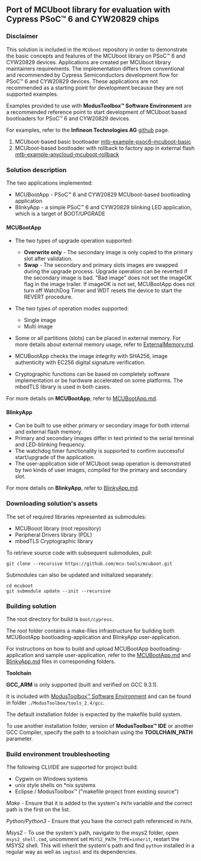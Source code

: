 ## Port of MCUboot library for evaluation with Cypress PSoC™ 6 and CYW20829 chips

### Disclaimer

This solution is included in the `MCUboot` repository in order to demonstrate the basic concepts and features of the MCUboot library on PSoC™ 6 and CYW20829 devices. Applications are created per MCUboot library maintainers requirements. The implementation differs from conventional and recommended by Cypress Semiconductors development flow for PSoC™ 6 and CYW20829 devices. These applications are not recommended as a starting point for development because they are not supported examples.

Examples provided to use with **ModusToolbox™ Software Environment** are a recommended reference point to start development of MCUboot based bootloaders for PSoC™ 6 and CYW20829 devices.

For examples, refer to the **Infineon Technologies AG** [github](https://github.com/Infineon/Code-Examples-for-ModusToolbox-Software) page.

1. MCUboot-based basic bootloader [mtb-example-psoc6-mcuboot-basic](https://github.com/Infineon/mtb-example-psoc6-mcuboot-basic)
2. MCUboot-based bootloader with rollback to factory app in external flash [mtb-example-anycloud-mcuboot-rollback](https://github.com/Infineon/mtb-example-anycloud-mcuboot-rollback)

### Solution description

The two applications implemented:
* MCUBootApp - PSoC™ 6 and CYW20829 MCUboot-based bootloading application
* BlinkyApp - a simple PSoC™ 6 and CYW20829 blinking LED application, which is a target of BOOT/UPGRADE

#### MCUBootApp

* The two types of upgrade operation supported:
  * **Overwrite only** - The secondary image is only copied to the primary slot after validation.
  * **Swap** - The secondary and primary slots images are swapped during the upgrade process. Upgrade operation can be reverted if the secondary image is bad. "Bad image" does not set the imageOK flag in the image trailer. If imageOK is not set, MCUBootApp does not turn off WatchDog Timer and WDT resets the device to start the REVERT procedure.

* The two types of operation modes supported:
  * Single image
  * Multi image

* Some or all partitions (slots) can be placed in external memory. For more details about external memory usage, refer to [ExternalMemory.md](MCUBootApp/ExternalMemory.md).

* MCUBootApp checks the image integrity with SHA256, image authenticity with EC256 digital signature verification.
* Cryptographic functions can be based on completely software implementation or be hardware accelerated on some platforms. The mbedTLS library is used in both cases.

For more details on **MCUBootApp**, refer to [MCUBootApp.md](MCUBootApp/MCUBootApp.md).

#### BlinkyApp
* Can be built to use either primary or secondary image for both internal and external flash memory.
* Primary and secondary images differ in text printed to the serial terminal and LED-blinking frequency.
* The watchdog timer functionality is supported to confirm successful start/upgrade of the application.
* The user-application side of MCUboot swap operation is demonstrated by two kinds of user images, compiled for the primary and secondary slot.

For more details on **BlinkyApp**, refer to [BlinkyApp.md](BlinkyApp/BlinkyApp.md).

### Downloading solution's assets

The set of required libraries represented as submodules:

* MCUBooot library (root repository)
* Peripheral Drivers library (PDL)
* mbedTLS Cryptographic library

To retrieve source code with subsequent submodules, pull:

    git clone --recursive https://github.com/mcu-tools/mcuboot.git

Submodules can also be updated and initialized separately:

    cd mcuboot
    git submodule update --init --recursive

### Building solution

The root directory for build is `boot/cypress`.

The root folder contains a make-files infrastructure for building both MCUBootApp bootloading-application and BlinkyApp user-application.

For instructions on how to build and upload MCUBootApp bootloading-application and sample user-application, refer to the [MCUBootApp.md](MCUBootApp/MCUBootApp.md) and [BlinkyApp.md](BlinkyApp/BlinkyApp.md) files in corresponding folders.

**Toolchain**

**GCC_ARM** is only supported (built and verified on GCC 9.3.1).

It is included with [ModusToolbox™ Software Environment](https://www.cypress.com/products/modustoolbox) and can be found in folder `./ModusToolbox/tools_2.4/gcc`.

The default installation folder is expected by the makefile build system.

To use another installation folder, version of **ModusToolbox™ IDE** or another GCC Compiler, specify the path to a toolchain using the **TOOLCHAIN_PATH** parameter.

### Build environment troubleshooting

The following CLI/IDE are supported for project build:

* Cygwin on Windows systems
* unix style shells on *nix systems
* Eclipse / ModusToolbox™ ("makefile project from existing source")

*Make* - Ensure that it is added to the system's `PATH` variable and the correct path is the first on the list.

*Python/Python3* - Ensure that you have the correct path referenced in `PATH`.

*Msys2* - To use the system's path, navigate to the msys2 folder, open `msys2_shell.cmd`, uncomment set `MSYS2_PATH_TYPE=inherit`, restart the MSYS2 shell. This will inherit the system's path and find `python` installed in a regular way as well as `imgtool` and its dependencies.
